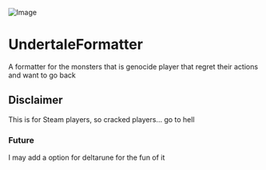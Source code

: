 ![Image]([https://raw.githubusercontent.com/MuratDevelopment/UndertaleFormatter/master/32%20x%2032%20-%20BMP%20(32-bit).png](https://github.com/MuratDevelopment/UndertaleFormatter/blob/master/32%20x%2032%20-%20BMP%20(32-bit).png?raw=true))

# UndertaleFormatter

A formatter for the monsters that is genocide player that regret their actions and want to go back

## Disclaimer

This is for Steam players, so cracked players... go to hell

### Future

I may add a option for deltarune for the fun of it
